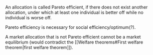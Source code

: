An allocation is called Pareto efficient, if there does not exist another allocation, under which at least one individual is better off while no individual is worse off.

Pareto efficiency is necessary for social efficiency/optimum(?).

A market allocation that is not Pareto efficient cannot be a market equilibrium (would contradict the [[Welfare theorems#First welfare theorem|first welfare theorem]]).